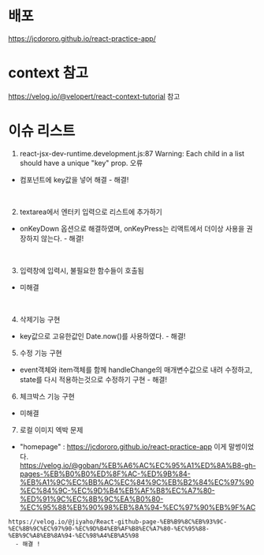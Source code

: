 # 배포
https://jcdororo.github.io/react-practice-app/

# context 참고
https://velog.io/@velopert/react-context-tutorial 참고


# 이슈 리스트


1. react-jsx-dev-runtime.development.js:87 Warning: Each child in a list should have a unique "key" prop. 오류   
-  컴포넌트에 key값을 넣어 해결 - 해결!

<br/>

2. textarea에서 엔터키 입력으로 리스트에 추가하기   
- onKeyDown 옵션으로 해결하였며, onKeyPress는 리액트에서 더이상 사용을 권장하지 않는다. - 해결!

<br/>

3. 입력창에 입력시, 불필요한 함수들이 호출됨
- 미해결

<br/>

4. 삭제기능 구현
- key값으로 고유한값인 Date.now()를 사용하였다. - 해결!

5. 수정 기능 구현
- event객체와 item객체를 함께 handleChange의 매개변수값으로 내려 수정하고, state를 다시 적용하는것으로 수정하기 구현 - 해결!


6. 체크박스 기능 구현
- 미해결

7. 로컬 이미지 엑박 문제
-    "homepage" : https://jcdororo.github.io/react-practice-app 이게 말썽이었다.   
   https://velog.io/@goban/%EB%A6%AC%EC%95%A1%ED%8A%B8-gh-pages-%EB%B0%B0%ED%8F%AC-%ED%9B%84-%EB%A1%9C%EC%BB%AC%EC%84%9C%EB%B2%84%EC%97%90%EC%84%9C-%EC%9D%B4%EB%AF%B8%EC%A7%80-%ED%91%9C%EC%8B%9C%EA%B0%80-%EC%95%88%EB%90%98%EB%8A%94-%EC%97%90%EB%9F%AC   
      
    https://velog.io/@jiyaho/React-github-page-%EB%B9%8C%EB%93%9C-%EC%8B%9C%EC%97%90-%EC%9D%B4%EB%AF%B8%EC%A7%80-%EC%95%88-%EB%9C%A8%EB%8A%94-%EC%98%A4%EB%A5%98   
      - 해결 !
